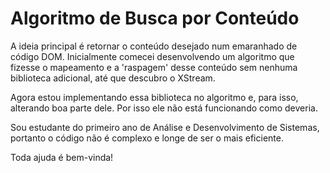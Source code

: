 # Algoritmo de Busca por Conteúdo #

A ideia principal é retornar o conteúdo desejado num emaranhado de código DOM.
Inicialmente comecei desenvolvendo um algoritmo que fizesse o mapeamento e a 'raspagem'
desse conteúdo sem nenhuma biblioteca adicional, até que descubro o XStream.

Agora estou implementando essa biblioteca no algoritmo e, para isso, alterando boa parte
dele. Por isso ele não está funcionando como deveria.

Sou estudante do primeiro ano de Análise e Desenvolvimento de Sistemas, portanto o código
não é complexo e longe de ser o mais eficiente.

Toda ajuda é bem-vinda! 
